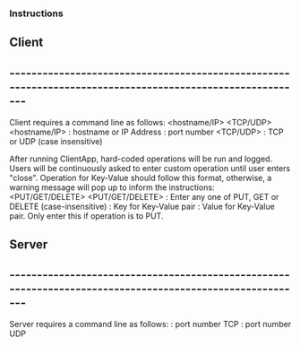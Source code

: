 ### Instructions

## Client
## ---------------------------------------------------------------------------------------------------------
Client requires a command line as follows:
<hostname/IP> <port> <TCP/UDP>
<hostname/IP> : hostname or IP Address
<port> : port number
<TCP/UDP> : TCP or UDP (case insensitive)

After running ClientApp, hard-coded operations will be run and logged.
Users will be continuously asked to enter custom operation until user enters "close".
Operation for Key-Value should follow this format, otherwise, a warning message will pop up to inform the instructions:
<PUT/GET/DELETE> <KEY> <VALUE>
<PUT/GET/DELETE> : Enter any one of  PUT, GET or DELETE (case-insensitive)
<KEY> : Key for Key-Value pair
<VALUE> : Value for Key-Value pair. Only enter this if operation is to PUT.

## Server
## ---------------------------------------------------------------------------------------------------------
Server requires a command line as follows:
<TCP port> <UDP port>
<TCP port> : port number TCP
<UDP port> : port number UDP